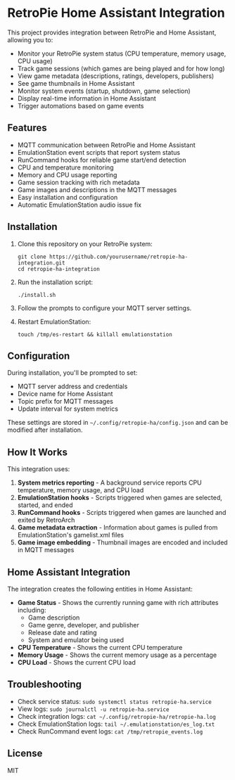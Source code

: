 # RetroPie Home Assistant Integration

This project provides integration between RetroPie and Home Assistant, allowing you to:

- Monitor your RetroPie system status (CPU temperature, memory usage, CPU usage)
- Track game sessions (which games are being played and for how long)
- View game metadata (descriptions, ratings, developers, publishers)
- See game thumbnails in Home Assistant
- Monitor system events (startup, shutdown, game selection)
- Display real-time information in Home Assistant
- Trigger automations based on game events

## Features

- MQTT communication between RetroPie and Home Assistant
- EmulationStation event scripts that report system status
- RunCommand hooks for reliable game start/end detection
- CPU and temperature monitoring
- Memory and CPU usage reporting
- Game session tracking with rich metadata
- Game images and descriptions in the MQTT messages
- Easy installation and configuration
- Automatic EmulationStation audio issue fix

## Installation

1. Clone this repository on your RetroPie system:
   ```
   git clone https://github.com/yourusername/retropie-ha-integration.git
   cd retropie-ha-integration
   ```

2. Run the installation script:
   ```
   ./install.sh
   ```

3. Follow the prompts to configure your MQTT server settings.

4. Restart EmulationStation:
   ```
   touch /tmp/es-restart && killall emulationstation
   ```

## Configuration

During installation, you'll be prompted to set:

- MQTT server address and credentials
- Device name for Home Assistant
- Topic prefix for MQTT messages
- Update interval for system metrics

These settings are stored in `~/.config/retropie-ha/config.json` and can be modified after installation.

## How It Works

This integration uses:

1. **System metrics reporting** - A background service reports CPU temperature, memory usage, and CPU load
2. **EmulationStation hooks** - Scripts triggered when games are selected, started, and ended
3. **RunCommand hooks** - Scripts triggered when games are launched and exited by RetroArch
4. **Game metadata extraction** - Information about games is pulled from EmulationStation's gamelist.xml files
5. **Game image embedding** - Thumbnail images are encoded and included in MQTT messages

## Home Assistant Integration

The integration creates the following entities in Home Assistant:

- **Game Status** - Shows the currently running game with rich attributes including:
  - Game description
  - Game genre, developer, and publisher
  - Release date and rating
  - System and emulator being used
- **CPU Temperature** - Shows the current CPU temperature
- **Memory Usage** - Shows the current memory usage as a percentage
- **CPU Load** - Shows the current CPU load

## Troubleshooting

- Check service status: `sudo systemctl status retropie-ha.service`
- View logs: `sudo journalctl -u retropie-ha.service`
- Check integration logs: `cat ~/.config/retropie-ha/retropie-ha.log`
- Check EmulationStation logs: `tail ~/.emulationstation/es_log.txt`
- Check RunCommand event logs: `cat /tmp/retropie_events.log`

## License

MIT
